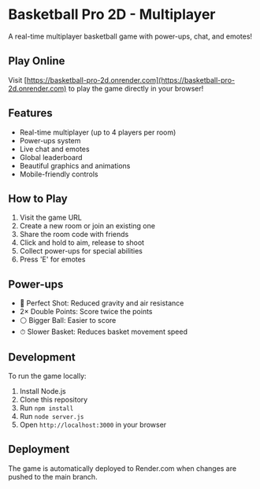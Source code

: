 # Basketball Pro 2D - Multiplayer

A real-time multiplayer basketball game with power-ups, chat, and emotes!

## Play Online

Visit [https://basketball-pro-2d.onrender.com](https://basketball-pro-2d.onrender.com) to play the game directly in your browser!

## Features

- Real-time multiplayer (up to 4 players per room)
- Power-ups system
- Live chat and emotes
- Global leaderboard
- Beautiful graphics and animations
- Mobile-friendly controls

## How to Play

1. Visit the game URL
2. Create a new room or join an existing one
3. Share the room code with friends
4. Click and hold to aim, release to shoot
5. Collect power-ups for special abilities
6. Press 'E' for emotes

## Power-ups

- 🎯 Perfect Shot: Reduced gravity and air resistance
- 2× Double Points: Score twice the points
- ⚪ Bigger Ball: Easier to score
- ⏱ Slower Basket: Reduces basket movement speed

## Development

To run the game locally:

1. Install Node.js
2. Clone this repository
3. Run `npm install`
4. Run `node server.js`
5. Open `http://localhost:3000` in your browser

## Deployment

The game is automatically deployed to Render.com when changes are pushed to the main branch. 